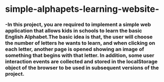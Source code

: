 # simple-alphapets-learning-website-

### -In this project, you are required to implement a simple web application that allows kids in schools to learn the basic English Alphabet.The basic idea is that, the user will choose the number of letters he wants to learn, and when clicking on each letter, another page is opened showing an image of something that begins with that letter. In addition, some user interaction events are collected and stored in the localStorage object of the browser to be used in subsequent versions of the project.
